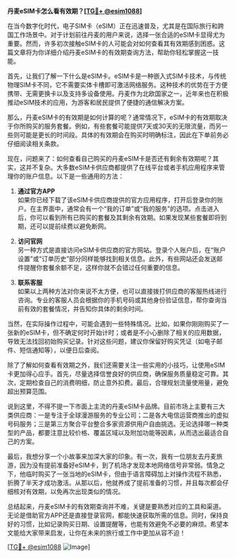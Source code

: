 **丹麦eSIM卡怎么看有效期？[[TG💪+ @esim1088](https://t.me/s/esim1088)]**

在当今数字化时代，电子SIM卡（eSIM）正在迅速普及，尤其是在国际旅行和跨国工作场景中。对于计划前往丹麦的用户来说，选择一张合适的eSIM卡显得尤为重要。然而，许多初次接触eSIM卡的人可能会对如何查看其有效期感到困惑。这篇文章将为你详细介绍丹麦eSIM卡的有效期查询方法，帮助你轻松掌握这一技能。

首先，让我们了解一下什么是eSIM卡。eSIM卡是一种嵌入式SIM卡技术，与传统物理SIM卡不同，它不需要实体卡槽即可激活网络服务。这种技术的优势在于方便携带、无需更换卡以及支持多设备使用。丹麦作为北欧国家之一，近年来也在积极推动eSIM技术的应用，为游客和居民提供了便捷的通信解决方案。

那么，丹麦eSIM卡的有效期是如何计算的呢？通常情况下，eSIM卡的有效期取决于你所购买的服务套餐。例如，有些套餐可能提供7天或30天的无限流量，而另一些则可能是更长的时间段。具体的有效期会在购买时明确标注，因此在下单前务必仔细阅读相关条款。

现在，问题来了：如何查看自己购买的丹麦eSIM卡是否还有剩余有效期呢？其实，这并不复杂。大多数eSIM卡供应商都提供了在线平台或者手机应用程序来管理你的账户信息。以下是一些通用的方法：

1. **通过官方APP**  
   如果你已经下载了该eSIM卡供应商提供的官方应用程序，打开后登录你的账户。在主界面中，通常会有一个“我的订单”或“我的服务”的选项。点击进入后，你可以看到所有已购买的套餐及其剩余有效期。如果发现某些套餐即将到期，还可以提前续费以避免断网。

2. **访问官网**  
   另一种方式是直接访问eSIM卡供应商的官方网站。登录个人账户后，在“账户设置”或“订单历史”部分同样能够找到相关信息。此外，有些网站还会发送邮件提醒你套餐余额不足，这样你就不会错过任何重要的信息。

3. **联系客服**  
   如果以上两种方法对你来说不太方便，也可以直接拨打供应商的客服热线进行咨询。专业的客服人员会根据你的手机号码或其他身份验证信息，帮你查询当前有效的套餐情况，并告知你具体的剩余时间。

当然，在实际操作过程中，可能会遇到一些特殊情况。比如，如果你刚刚购买了一张新的eSIM卡，但不确定何时开始计时；或者是不小心删除了相关的应用数据，导致无法找回初始购买记录。针对这些问题，建议你保留好购买凭证（如电子邮件、短信通知等），以便日后查阅。

除了了解如何查看有效期之外，我们还需要关注一些实用的小技巧，让使用eSIM卡更加得心应手。首先，尽量选择信誉良好的供应商，确保服务质量稳定可靠。其次，定期检查自己的消费明细，防止意外扣费。最后，合理规划流量使用量，避免超出预算范围。

说到这里，不得不提一下市面上主流的丹麦eSIM卡品牌。目前市场上主要有三大类供应商：一是专注于全球漫游服务的专业公司；二是各大电信运营商推出的虚拟号码服务；三是第三方聚合平台整合多家资源供用户自由挑选。无论选择哪一种类型的产品，都要注意比较价格、覆盖区域以及附加功能等因素，从而选出最适合自己的方案。

最后，我想分享一个小故事来加深大家的印象。有一次，我有一位朋友去丹麦旅游，因为没有提前准备好eSIM卡，到了机场才发现本地网络信号非常弱。情急之下，他临时购买了一张当地的eSIM卡，但由于语言障碍加上对操作流程不熟悉，折腾了半天才成功激活。从那以后，他就养成了提前准备的习惯，并且每次都会仔细核对有效期，以免再次出现类似的情况。

总结起来，丹麦eSIM卡的有效期查询并不难，关键是要熟悉对应的工具和渠道。无论是借助官方APP还是直接登录官网，都能快速获取所需的信息。同时，保持良好的习惯，比如记录购买日期、设置提醒等，也能有效避免不必要的麻烦。希望本文能给大家带来启发，让你在未来的旅行或工作中更加从容不迫！

[[TG💪+ @esim1088](https://t.me/s/esim1088) ![Image](https://i.postimg.cc/4NQfJmqS/Snipaste-2025-05-13-00-14-12.png)]